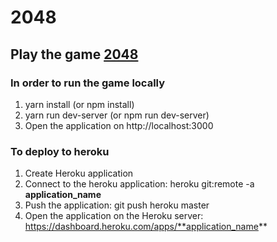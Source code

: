 # 2048

## Play the game [2048](https://en.wikipedia.org/wiki/2048_(video_game))

### In order to run the game locally
1. yarn install (or npm install)
2. yarn run dev-server (or npm run dev-server)
3. Open the application on http://localhost:3000

### To deploy to heroku
1. Create Heroku application
2. Connect to the heroku application: heroku git:remote -a **application_name**
3. Push the application: git push heroku master
4. Open the application on the Heroku server: https://dashboard.heroku.com/apps/**application_name**